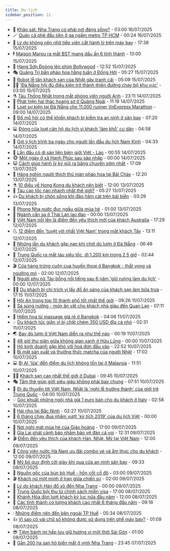 ```yaml
---
title: Du lịch
sidebar_position: 11
---
```


<!-- vnexpress-du-lich:START -->
- 💂 [Khảo sát: Nha Trang có phải nơi đáng sống?](https://vnexpress.net/khao-sat-nha-trang-co-phai-noi-dang-song-4911760.html) - 03:00 16/07/2025
- 🪄 [Quán cà phê đầu tiên ở ga ngầm metro TP HCM](https://vnexpress.net/quan-ca-phe-dau-tien-o-ga-ngam-metro-tp-hcm-4914382.html) - 00:24 16/07/2025
- 🦅 [Lý do không nên nhờ tiếp viên cất hành lý trên máy bay](https://vnexpress.net/ly-do-khong-nen-nho-tiep-vien-cat-hanh-ly-tren-may-bay-4913284.html) - 17:38 15/07/2025
- 🕴 [Maison Marou ra mắt BST mang dấu ấn 6 tỉnh thành](https://vnexpress.net/maison-marou-ra-mat-bst-mang-dau-an-6-tinh-thanh-4913994.html) - 13:00 15/07/2025
- 👀 [Hang Sơn Đoòng lên phim Bollywood](https://vnexpress.net/hang-son-doong-len-phim-bollywood-4914552.html) - 12:52 15/07/2025
- 🎭 [Quảng Trị bắn pháo hoa hằng tuần ở Đồng Hới](https://vnexpress.net/quang-tri-ban-phao-hoa-hang-tuan-o-dong-hoi-4914190.html) - 05:27 15/07/2025
- 🦒 [Robot lễ tân khách sạn của Nhật gây tranh cãi](https://vnexpress.net/robot-le-tan-khach-san-cua-nhat-gay-tranh-cai-4914360.html) - 05:09 15/07/2025
- 👨‍🏫 [&#39;Đà Nẵng hội đủ điều kiện trở thành thiên đường chạy bộ khu vực&#39;](https://vnexpress.net/da-nang-hoi-du-dieu-kien-tro-thanh-thien-duong-chay-bo-khu-vuc-4914112.html) - 03:00 15/07/2025
- ⚗️ [Tàu Thống Nhất trong mắt phóng viên người Anh](https://vnexpress.net/tau-thong-nhat-trong-mat-phong-vien-nguoi-anh-4913801.html) - 23:11 14/07/2025
- 🥸 [Phát hiện hai thác hoang sơ ở Quảng Ngãi](https://vnexpress.net/phat-hien-hai-thac-hoang-so-o-quang-ngai-4914161.html) - 11:19 14/07/2025
- 🤠 [Loạt sự kiện tại Đà Nẵng cho 11.000 runner VnExpress Marathon](https://vnexpress.net/loat-su-kien-tai-da-nang-cho-11-000-runner-vnexpress-marathon-4913970.html) - 09:00 14/07/2025
- 🚀 [Đổ mồ hôi có thể khiến khách bị kiểm tra an ninh ở sân bay](https://vnexpress.net/do-mo-hoi-co-the-khien-khach-bi-kiem-tra-an-ninh-o-san-bay-4914008.html) - 07:20 14/07/2025
- 💻 [Đóng cửa loạt căn hộ du lịch vì khách &#39;làm khổ&#39; cư dân](https://vnexpress.net/dong-cua-loat-can-ho-du-lich-vi-khach-lam-kho-cu-dan-4913984.html) - 04:58 14/07/2025
- 💼 [Gợi ý lịch trình ba ngày cho người lần đầu du lịch Nam Kinh](https://vnexpress.net/goi-y-lich-trinh-ba-ngay-cho-nguoi-lan-dau-du-lich-nam-kinh-4912576.html) - 04:33 14/07/2025
- 🤡 [Lần đầu có di sản liên biên giới Việt - Lào](https://vnexpress.net/lan-dau-co-di-san-lien-bien-gioi-viet-lao-4913744.html) - 00:55 14/07/2025
- 🐵 [Một ngày ở xã Hạnh Phúc sau sáp nhập](https://vnexpress.net/mot-ngay-o-xa-hanh-phuc-sau-sap-nhap-4913434.html) - 00:00 14/07/2025
- 😺 [Cách giúp hành lý ký gửi ra băng chuyền sớm nhất](https://vnexpress.net/cach-giup-hanh-ly-ky-gui-ra-bang-chuyen-som-nhat-4911464.html) - 17:09 13/07/2025
- 🌈 [Hàng nghìn người thích thú màn pháo hoa tại Bãi Cháy](https://vnexpress.net/hang-nghin-nguoi-thich-thu-man-phao-hoa-tai-bai-chay-4913710.html) - 12:20 13/07/2025
- ⚗️ [10 điều về Hong Kong du khách nên biết](https://vnexpress.net/10-dieu-ve-hong-kong-du-khach-nen-biet-4911063.html) - 12:00 13/07/2025
- 👀 [Tàu cao tốc nào nhanh nhất thế giới?](https://vnexpress.net/tau-cao-toc-nao-nhanh-nhat-the-gioi-4913614.html) - 05:27 13/07/2025
- 👍 [Du khách bị chôn sống khi đào hầm cát trên bãi biển](https://vnexpress.net/du-khach-bi-chon-song-khi-dao-ham-cat-tren-bai-bien-4913590.html) - 03:29 13/07/2025
- 💄 [Phong Nha nước đục ngầu giữa mùa hè](https://vnexpress.net/phong-nha-nuoc-duc-ngau-giua-mua-he-4913472.html) - 01:00 13/07/2025
- 🥷 [Ngành cần sa ở Thái Lan lao đao](https://vnexpress.net/nganh-can-sa-o-thai-lan-lao-dao-4913362.html) - 00:00 13/07/2025
- 📝 [Việt Nam nổi lên là điểm đến yêu thích mới của khách Australia](https://vnexpress.net/viet-nam-noi-len-la-diem-den-yeu-thich-moi-cua-khach-australia-4913135.html) - 17:29 12/07/2025
- 🌜 [12 điểm đến &#39;tuyệt vời nhất Việt Nam&#39; trong mắt khách Tây](https://vnexpress.net/12-diem-den-tuyet-voi-nhat-viet-nam-trong-mat-khach-tay-4913012.html) - 13:11 12/07/2025
- 📝 [Những lần du khách gặp nạn khi chơi dù lượn ở Đà Nẵng](https://vnexpress.net/nhung-lan-du-khach-gap-nan-khi-choi-du-luon-o-da-nang-4912647.html) - 06:49 12/07/2025
- 🧰 [Trung Quốc ra mắt tàu siêu tốc, đi 1.200 km trong 2,5 giờ](https://vnexpress.net/trung-quoc-ra-mat-tau-sieu-toc-di-1-200-km-trong-2-5-gio-4913334.html) - 02:44 12/07/2025
- 🎬 [Cửa hàng trứng cuộn cua huyền thoại ở Bangkok - thất vọng và ngưỡng mộ](https://vnexpress.net/cua-hang-trung-cuon-cua-huyen-thoai-o-bangkok-that-vong-va-nguong-mo-4911522.html) - 02:00 12/07/2025
- 🧐 [Người phụ nữ Tày bỗng nổi tiếng sau 6 năm &#39;giữ ruộng làm du lịch&#39;](https://vnexpress.net/nguoi-phu-nu-tay-bong-noi-tieng-sau-6-nam-giu-ruong-lam-du-lich-4911745.html) - 00:00 12/07/2025
- 👨‍🏫 [Du khách bị chỉ trích vì lấy đồ ăn sáng của khách sạn làm bữa trưa](https://vnexpress.net/du-khach-bi-chi-trich-vi-lay-do-an-sang-cua-khach-san-lam-bua-trua-4913210.html) - 17:15 11/07/2025
- 🦣 [Hội An trong top 10 thành phố tốt nhất thế giới](https://vnexpress.net/hoi-an-trong-top-10-thanh-pho-tot-nhat-the-gioi-4913033.html) - 09:26 11/07/2025
- 🌋 [Sá sùng nướng - món ăn vặt cho khách nhà giàu đến Quan Lạn](https://vnexpress.net/sa-sung-nuong-mon-an-vat-cho-khach-nha-giau-den-quan-lan-4911694.html) - 07:11 11/07/2025
- 🦄 [Hiểm họa từ massage giá rẻ ở Bangkok](https://vnexpress.net/hiem-hoa-tu-massage-gia-re-o-bangkok-4912830.html) - 04:06 11/07/2025
- 💡 [Du khách tức giận vì bị chặt chém 350 USD đĩa cá nhỏ](https://vnexpress.net/du-khach-tuc-gian-vi-bi-chat-chem-350-usd-dia-ca-nho-4912777.html) - 02:31 11/07/2025
- 🌏 [Bay dù lượn ở Việt Nam diễn ra như thế nào](https://vnexpress.net/bay-du-luon-o-viet-nam-dien-ra-nhu-the-nao-4912582.html) - 00:19 11/07/2025
- 💂 [48 giờ thư giãn giữa không gian xanh ở Hữu Lũng](https://vnexpress.net/48-gio-thu-gian-giua-khong-gian-xanh-o-huu-lung-4911851.html) - 00:00 11/07/2025
- 🤩 [Hộ kinh doanh gặp khó với hoá đơn đầu vào](https://vnexpress.net/ho-kinh-doanh-gap-kho-voi-hoa-don-dau-vao-4912727.html) - 22:52 10/07/2025
- 💪 [Bí mật sản xuất và thưởng thức matcha của người Nhật](https://vnexpress.net/bi-mat-san-xuat-va-thuong-thuc-matcha-cua-nguoi-nhat-4911546.html) - 17:02 10/07/2025
- 💻 [Bị AI &#39;lừa&#39; đến điểm du lịch không tồn tại ở Malaysia](https://vnexpress.net/bi-ai-lua-den-diem-du-lich-khong-ton-tai-o-malaysia-4912671.html) - 11:51 10/07/2025
- 🧑‍💻 [Khách sạn cao nhất thế giới ở Dubai](https://vnexpress.net/khach-san-cao-nhat-the-gioi-o-dubai-4912569.html) - 09:45 10/07/2025
- 🎭 [Tấm thẻ giúp giới siêu giàu không phải bay chung](https://vnexpress.net/tam-the-giup-gioi-sieu-giau-khong-phai-bay-chung-4912388.html) - 07:51 10/07/2025
- 🧐 [Đi du thuyền tới Việt Nam, Nhật là &#39;nghi lễ trưởng thành&#39; của giới trẻ Trung Quốc](https://vnexpress.net/di-du-thuyen-toi-viet-nam-nhat-la-nghi-le-truong-thanh-cua-gioi-tre-trung-quoc-4911910.html) - 04:00 10/07/2025
- 💡 [Góc khuất những ngôi nhà giá 1 euro bán cho du khách ở Italy](https://vnexpress.net/goc-khuat-nhung-ngoi-nha-gia-1-euro-ban-cho-du-khach-o-italy-4912324.html) - 02:58 10/07/2025
- 🌊 [Hái nho tại Bắc Ninh](https://vnexpress.net/hai-nho-tai-bac-ninh-4911588.html) - 02:27 10/07/2025
- 🎃 [6 tháng chạy đua nhằm vượt &#39;kỳ tích 2019&#39; của du lịch Việt](https://vnexpress.net/6-thang-chay-dua-nham-vuot-ky-tich-2019-cua-du-lich-viet-4912169.html) - 00:00 10/07/2025
- 🧠 [Nơi nghỉ mát mùa hè của Giáo hoàng](https://vnexpress.net/noi-nghi-mat-mua-he-cua-giao-hoang-4911934.html) - 17:00 09/07/2025
- 💄 [Gia Lai phát cảnh báo nhằm bảo vệ đàn cá voi](https://vnexpress.net/gia-lai-phat-canh-bao-nham-bao-ve-dan-ca-voi-4912139.html) - 12:31 09/07/2025
- 🎬 [Điểm đến yêu thích của khách Hàn, Nhật, Mỹ tại Việt Nam](https://vnexpress.net/diem-den-yeu-thich-cua-khach-han-nhat-my-tai-viet-nam-4911731.html) - 12:00 09/07/2025
- 🐻 [Công viên nước Hà Nam ưu đãi combo vé và ẩm thực cho du khách](https://vnexpress.net/cong-vien-nuoc-ha-nam-uu-dai-combo-ve-va-am-thuc-cho-du-khach-4912193.html) - 12:00 09/07/2025
- 🌝 [Mỹ bỏ quy định cởi giày khi qua cửa an ninh sân bay](https://vnexpress.net/my-bo-quy-dinh-coi-giay-khi-qua-cua-an-ninh-san-bay-4911893.html) - 09:33 09/07/2025
- 🤩 [Nguồn gốc của bún bò Huế - hồn cốt cố đô](https://vnexpress.net/nguon-goc-cua-bun-bo-hue-hon-cot-co-do-4910854.html) - 03:00 09/07/2025
- 🎬 [Khách nữ một mình ở Iran giữa chiến sự](https://vnexpress.net/khach-nu-mot-minh-o-iran-giua-chien-su-4911456.html) - 02:00 09/07/2025
- 🦩 [Lý do khách Hàn đổ xô đến Nha Trang](https://vnexpress.net/ly-do-khach-han-do-xo-den-nha-trang-4911077.html) - 00:00 09/07/2025
- 🦍 [Trung Quốc bội thu từ chính sách miễn visa](https://vnexpress.net/trung-quoc-boi-thu-tu-chinh-sach-mien-visa-4911392.html) - 17:00 08/07/2025
- 👀 [Khánh Hòa đón lượt khách kỷ lục nửa đầu năm](https://vnexpress.net/khanh-hoa-don-luot-khach-ky-luc-nua-dau-nam-4911686.html) - 12:00 08/07/2025
- 🧰 [Các tỉnh thành có lượng khách cao nhất 6 tháng đầu năm](https://vnexpress.net/cac-tinh-thanh-co-luong-khach-cao-nhat-6-thang-dau-nam-4911542.html) - 09:16 08/07/2025
- 🕯 [Những điểm nên đến bên ngoài TP Huế](https://vnexpress.net/nhung-diem-nen-den-ben-ngoai-tp-hue-4909656.html) - 05:34 08/07/2025
- 👍 [Vì sao có vài chữ số không được sử dụng trên ghế máy bay?](https://vnexpress.net/vi-sao-co-vai-chu-so-khong-duoc-su-dung-tren-ghe-may-bay-4910620.html) - 01:09 08/07/2025
- 😎 [Tiệm bánh mì hấp lưu giữ hương vị một thời Sài Gòn](https://vnexpress.net/tiem-banh-mi-hap-luu-giu-huong-vi-mot-thoi-sai-gon-4905573.html) - 01:00 08/07/2025
- 🐘 [Gần 200 ha san hô biến mất ở vịnh Nha Trang](https://vnexpress.net/gan-200-ha-san-ho-bien-mat-o-vinh-nha-trang-4911314.html) - 23:45 07/07/2025<!-- vnexpress-du-lich:END -->
